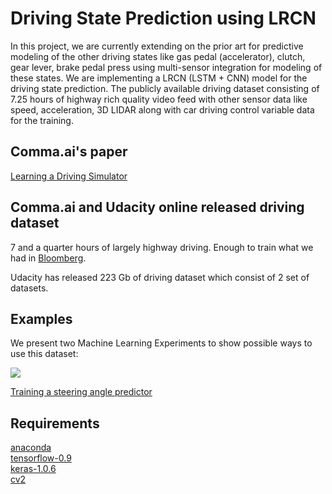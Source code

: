 # Driving State Prediction using LRCN
In this project, we are currently extending on the prior art for predictive modeling of the other driving states like gas pedal (accelerator), clutch, gear lever, brake pedal press using multi-sensor integration for modeling of these states. We are implementing a LRCN (LSTM + CNN) model for the driving state prediction. The publicly available driving dataset consisting of 7.25 hours of highway rich quality video feed with other sensor data like speed, acceleration, 3D LIDAR along with car driving control variable data for the training.

## Comma.ai's paper

[Learning a Driving Simulator](http://arxiv.org/abs/1608.01230)

## Comma.ai and Udacity online released driving dataset

7 and a quarter hours of largely highway driving. Enough to train what we had in [Bloomberg](http://www.bloomberg.com/features/2015-george-hotz-self-driving-car/).

Udacity has released 223 Gb of driving dataset which consist of 2 set of datasets.

## Examples

We present two Machine Learning Experiments to show
possible ways to use this dataset:


<img src="./images/selfsteer.gif">

[Training a steering angle predictor](SelfSteering.md)


## Requirements
[anaconda](https://www.continuum.io/downloads)  
[tensorflow-0.9](https://github.com/tensorflow/tensorflow)  
[keras-1.0.6](https://github.com/fchollet/keras)  
[cv2](https://anaconda.org/menpo/opencv3)
